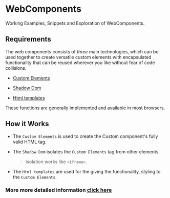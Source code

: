 # **WebComponents**
Working Examples, Snippets and Exploration of WebComponents.

## Requirements
The web components consists of *three* main technologies, which can be used together to create versatile custom elements with encapsulated functionality that can be reused wherever you like without fear of code collisions.
* [Custom Elements](https://developer.mozilla.org/en-US/docs/Web/Web_Components/Using_custom_elements)

* [Shadow Dom](https://developer.mozilla.org/en-US/docs/Web/Web_Components/Using_shadow_DOM)

* [Html templates](https://developer.mozilla.org/en-US/docs/Web/Web_Components/Using_templates_and_slots)

These functions are generally implemented and available in most browsers.

## How it Works

* The `Custom Elements` is used to create the Custom component's fully valid HTML tag.

* The `Shadow Dom` isolates the `Custom Elements` tag from other elements.
    >isolation works like `<iframe>`.

* The `Html templates` are used for the giving the functionality, styling to the `Custom Elements`.


### More more detailed information [click here](https://developer.mozilla.org/en-US/docs/Web/Web_Components)